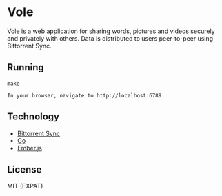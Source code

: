 Vole
====

Vole is a web application for sharing words, pictures and videos securely and privately with others. Data is distributed to users peer-to-peer using Bittorrent Sync.

Running
-------

    make

    In your browser, navigate to http://localhost:6789

Technology
----------

* [Bittorrent Sync](http://labs.bittorrent.com/experiments/sync.html)
* [Go](http://golang.org/)
* [Ember.js](http://emberjs.com/)

License
-------

MIT (EXPAT)
